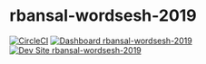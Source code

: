 # rbansal-wordsesh-2019

[![CircleCI](https://circleci.com/gh/pantheon-training-org/rbansal-wordsesh-2019.svg?style=shield)](https://circleci.com/gh/pantheon-training-org/rbansal-wordsesh-2019)
[![Dashboard rbansal-wordsesh-2019](https://img.shields.io/badge/dashboard-rbansal_wordsesh_2019-yellow.svg)](https://dashboard.pantheon.io/sites/48fa63d0-f918-4cbb-ad38-646c9f44f181#dev/code)
[![Dev Site rbansal-wordsesh-2019](https://img.shields.io/badge/site-rbansal_wordsesh_2019-blue.svg)](http://dev-rbansal-wordsesh-2019.pantheonsite.io/)